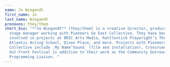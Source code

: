 ```yaml
---
name: Jo Wiegandt
first_name: Jo
last_name: Wiegandt
pronouns: they/them
short_bio: "**Jo Wiegandt** (they/them) is a creative director, producer, and
  stage manager working with Pioneers Go East Collective. They have been
  involved in projects at BRIC Arts Media, Rattlestick Playwright’s Theater,
  Atlantic Acting School, Dixon Place, and more. Projects with Pioneers Go East
  Collective include _My Name’Sound_ (film and installation), Crossroads, and
  Out-Front Festival in addition to their work as the Community Outreach and
  Programming Liaison. "
---
```

